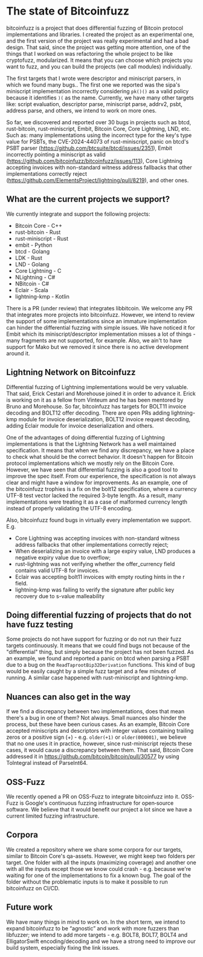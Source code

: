 # The state of Bitcoinfuzz

bitcoinfuzz is a project that does differential fuzzing of Bitcoin protocol implementations and libraries. I created the project as an experimental one, and the first version of the project was really experimental and had a bad design. That said, since the project was getting more attention, one of the things that I worked on was refactoring the whole project to be like cryptofuzz, modularized. It means that you can choose which projects you want to fuzz, and you can build the projects (we call modules) individually.

The first targets that I wrote were descriptor and miniscript parsers, in which we found many bugs.. The first one we reported was the sipa's miniscript implementation incorrectly considering `pk()()` as a valid policy because it identifies `)(` as the name. Currently, we have many other targets like: script evaluation, descriptor parse, miniscript parse, addrv2, psbt, address parse, and others, we intend to work on more ones.

So far, we discovered and reported over 30 bugs in projects such as btcd, rust-bitcoin, rust-miniscript, Embit, Bitcoin Core, Core Lightning, LND, etc. Such as: many implementations using the incorrect type for the key's type value for PSBTs, the CVE-2024-44073 of rust-miniscript, panic on btcd's PSBT parser (https://github.com/btcsuite/btcd/issues/2351), Embit incorrectly pointing a miniscript as valid (https://github.com/bitcoinfuzz/bitcoinfuzz/issues/113), Core Lightning accepting invoices with non-standard witness address fallbacks that other implementations correctly reject (https://github.com/ElementsProject/lightning/pull/8219), and other ones.

## What are the current projects we support?

We currently integrate and support the following projects:

- Bitcoin Core - C++
- rust-bitcoin - Rust
- rust-miniscript - Rust
- embit - Python
- btcd - Golang
- LDK - Rust
- LND - Golang
- Core Lightning - C
- NLightning - C#
- NBitcoin - C#
- Eclair - Scala
- lightning-kmp - Kotlin

There is a PR (under review) that integrates libbitcoin. We welcome any PR that integrates more projects into bitcoinfuzz. However, we intend to review the support of some implementations since an immature implementation can hinder the differential fuzzing with simple issues. We have noticed it for Embit which its miniscript/descriptor implementation misses a lot of things - many fragments are not supported, for example. Also, we ain't to have support for Mako but we removed it since there is no active development around it.

## Lightning Network on Bitcoinfuzz

Differential fuzzing of Lightning implementations would be very valuable. That said, Erick Cestari and Morehouse joined it in order to advance it. Erick is working on it as a fellow from Vinteum and he has been mentored by Bruno and Morehouse. So far, bitcoinfuzz has targets for BOLT11 invoice decoding and BOLT12 offer decoding. There are open PRs adding lightning-kmp module for invoice deserialization, BOLT12 invoice request decoding, adding Eclair module for invoice deserialization and others.


One of the advantages of doing differential fuzzing of Lightning implementations is that the Lightning Network has a well maintained specification. It means that when we find any discrepancy, we have a place to check what should be the correct behavior. It doesn't happen for Bitcoin protocol implementations which we mostly rely on the Bitcoin Core. However, we have seen that differential fuzzing is also a good tool to improve the spec itself. From our experience, the specification is not always clear and might have a window for improvements. As an example, one of the bitcoinfuzz trophies is a fix on the bolt12 specification, where a currency UTF-8 test vector lacked the required 3-byte length. As a result, many implementations were treating it as a case of malformed currency length instead of properly validating the UTF-8 encoding.

Also, bitcoinfuzz found bugs in virtually every implementation we support. E.g.

- Core Lightning was accepting invoices with non-standard witness address fallbacks that other implementations correctly reject;
- When deserializing an invoice with a large expiry value, LND produces a negative expiry value due to overflow;
- rust-lightning was not verifying whether the offer_currency field contains valid UTF-8 for invoices.
- Eclair was accepting bolt11 invoices with empty routing hints in the r field.
- lightning-kmp was failing to verify the signature after public key recovery due to s-value malleability

## Doing differential fuzzing of projects that do not have fuzz testing

Some projects do not have support for fuzzing or do not run their fuzz targets continuously. It means that we could find bugs not because of the
"differential" thing, but simply because the project has not been fuzzed. As an example, we found and reported a panic on btcd when parsing a PSBT due to a bug on the `ReadTaprootBip32Derivation` functions. This kind of bug would be easily caught by a simple fuzz target and a few minutes of running. A similar case happened with rust-miniscript and lightning-kmp.

## Nuances can also get in the way

If we find a discrepancy between two implementations, does that mean there's a bug in one of them? Not always. Small nuances also hinder the process, but these have been curious cases. As an example, Bitcoin Core accepted miniscripts and descriptors with integer values containing trailing zeros or a positive sign (+) - e.g. `older(+1)` or `older(000001)`, we believe that no one uses it in practice, however, since rust-miniscript rejects these cases, it would cause a discrepancy between them. That said, Bitcoin Core addressed it in https://github.com/bitcoin/bitcoin/pull/30577 by using ToIntegral instead of ParseInt64.

## OSS-Fuzz

We recently opened a PR on OSS-Fuzz to integrate bitcoinfuzz into it. OSS-Fuzz is Google's continuous fuzzing infrastructure for open‑source software. We believe that it would benefit our project a lot since we have a current limited fuzzing infrastructure.

## Corpora

We created a repository where we share some corpora for our targets, similar to Bitcoin Core's qa-assets. However, we might keep two folders per target. One folder with all the inputs (maximizing coverage) and another one with all the inputs except those we know could crash - e.g. because we're waiting for one of the implementations to fix a known bug. The goal of the folder without the problematic inputs is to make it possible to run bitcoinfuzz on CI/CD.

## Future work

We have many things in mind to work on. In the short term, we intend to expand bitcoinfuzz to be “agnostic” and work with more fuzzers than libfuzzer;  we intend to add more targets - e.g. BOLT8, BOLT7, BOLT4 and ElligatorSwift encoding/decoding and we have a strong need to improve our build system, especially fixing the link issues.



